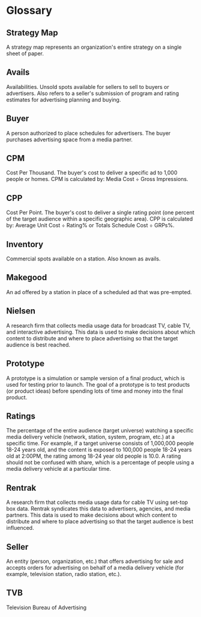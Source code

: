 # Glossary

## Strategy Map

A strategy map represents an organization's entire strategy on a single sheet of paper.

## Avails

Availabilities. Unsold spots available for sellers to sell to buyers or advertisers. Also refers to a seller's submission of program and rating estimates for advertising planning and buying.

## Buyer

A person authorized to place schedules for advertisers. The buyer purchases advertising space from a media partner.

## CPM

Cost Per Thousand. The buyer's cost to deliver a specific ad to 1,000 people or homes. CPM is calculated by: Media Cost ÷ Gross Impressions.

## CPP

Cost Per Point. The buyer's cost to deliver a single rating point (one percent of the target audience within a specific geographic area). CPP is calculated by: Average Unit Cost ÷ Rating% or Totals Schedule Cost ÷ GRPs%.

## Inventory

Commercial spots available on a station. Also known as avails.

## Makegood

An ad offered by a station in place of a scheduled ad that was pre-empted.

## Nielsen

A research firm that collects media usage data for broadcast TV, cable TV, and interactive advertising. This data is used to make decisions about which content to distribute and where to place advertising so that the target audience is best reached.

## Prototype

A prototype is a simulation or sample version of a final product, which is used for testing prior to launch. The goal of a prototype is to test products (or product ideas) before spending lots of time and money into the final product.

## Ratings

The percentage of the entire audience (target universe) watching a specific media delivery vehicle (network, station, system, program, etc.) at a specific time. For example, if a target universe consists of 1,000,000 people 18-24 years old, and the content is exposed to 100,000 people 18-24 years old at 2:00PM, the rating among 18-24 year old people is 10.0. A rating should not be confused with share, which is a percentage of people using a media delivery vehicle at a particular time.

## Rentrak

A research firm that collects media usage data for cable TV using set-top box data. Rentrak syndicates this data to advertisers, agencies, and media partners. This data is used to make decisions about which content to distribute and where to place advertising so that the target audience is best influenced.

## Seller

An entity (person, organization, etc.) that offers advertising for sale and accepts orders for advertising on behalf of a media delivery vehicle (for example, television station, radio station, etc.).

## TVB

Television Bureau of Advertising


